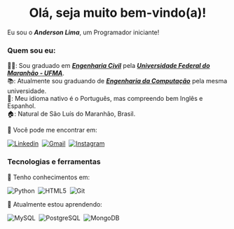 <h1 align="center">Olá, seja muito bem-vindo(a)!</h1>

Eu sou o _**Anderson Lima**_, um Programador iniciante!<br>

<h3>Quem sou eu:</h3>

👨‍🎓: Sou graduado em <a href="http://www.ccec.ufma.br/">_**Engenharia Civil**_</a> pela <a href="https://portalpadrao.ufma.br/site">_**Universidade Federal do Maranhão - UFMA**_</a>. <br>
📚: Atualmente sou graduando de <a href="http://www.ccec.ufma.br/">_**Engenharia da Computação**_</a> pela mesma universidade. <br>
💬: Meu idioma nativo é o Português, mas compreendo bem Inglês e Espanhol. <br>
🏠: Natural de São Luís do Maranhão, Brasil. <br>

🔎 Você pode me encontrar em: <br>

[![Linkedin](https://img.shields.io/badge/LinkedIn-0077B5?style=for-the-badge&logo=linkedin&logoColor=white)](https://www.linkedin.com/in/anderson-lima-oliveira/)&nbsp;
[![Gmail](https://img.shields.io/badge/Gmail-D14836?style=for-the-badge&logo=gmail&logoColor=white)](mailto:lima.anderson@discente.ufma.br)&nbsp;
[![Instagram](https://img.shields.io/badge/Instagram-E4405F?style=for-the-badge&logo=instagram&logoColor=white)](https://www.instagram.com/olianderson_/)&nbsp;


<h3>Tecnologias e ferramentas</h3>

🔸 Tenho conhecimentos em:

![Python](https://img.shields.io/badge/-Python-336EA0?style=for-the-badge&logo=python&logoColor=FFE466)&nbsp;
![HTML5](https://img.shields.io/badge/-HTML5-E34F26?style=for-the-badge&logo=html5&logoColor=white)&nbsp;
![Git](https://img.shields.io/badge/GIT-E44C30?style=for-the-badge&logo=git&logoColor=white)&nbsp;


🔸 Atualmente estou aprendendo:

![MySQL](https://img.shields.io/badge/MySQL-005C84?style=for-the-badge&logo=mysql&logoColor=white)&nbsp;
![PostgreSQL](https://img.shields.io/badge/PostgreSQL-316192?style=for-the-badge&logo=postgresql&logoColor=white)&nbsp;
![MongoDB](https://img.shields.io/badge/MongoDB-4EA94B?style=for-the-badge&logo=mongodb&logoColor=white)&nbsp;

